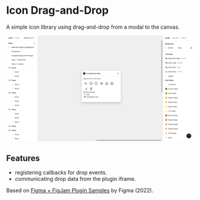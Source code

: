 # Icon Drag-and-Drop

A simple icon library using drag-and-drop from a modal to the canvas.

<p align="center">
    <img src="screenshot.png">
</p>

## Features

- registering callbacks for drop events.
- communicating drop data from the plugin iframe.

Based on [Figma + FigJam Plugin Samples](https://github.com/figma/plugin-samples) by Figma (2022).

